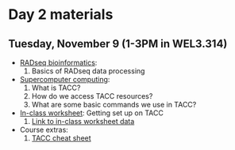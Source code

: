 # Day 2 materials

## Tuesday, November 9 (1-3PM in WEL3.314)

* [RADseq bioinformatics](https://github.com/eachambers/UNAMtraining/blob/main/Day2/2.1_RADseq_bioinformatics.pdf):
    1. Basics of RADseq data processing
* [Supercomputer computing](https://github.com/eachambers/UNAMtraining/blob/main/Day2/2.2_TACC_tutorial.pdf):
    1. What is TACC?
    2. How do we access TACC resources?
    3. What are some basic commands we use in TACC?
* [In-class worksheet](https://github.com/eachambers/UNAMtraining/blob/main/Day2/2t_TACC_tutorial_walkthrough.docx): Getting set up on TACC
    1. [Link to in-class worksheet data](https://utexas.box.com/s/nf8nzgp8zhkx55qxs36zb0t29o77ccre)
* Course extras:
    1. [TACC cheat sheet](https://github.com/eachambers/UNAMtraining/blob/main/Day2/TACC_cheat_sheet.pdf)
